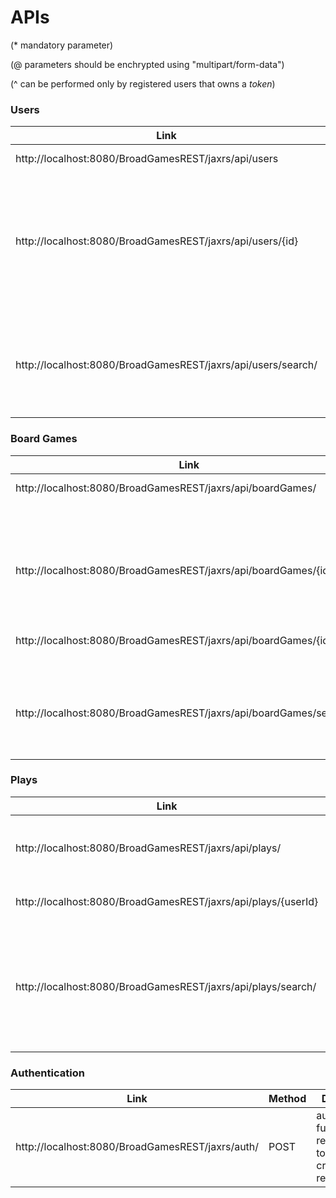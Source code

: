 # APIs
(* mandatory parameter)

(@ parameters should be enchrypted using "multipart/form-data")

(^ can be performed only by registered users that owns a *token*)
### Users
| Link | Method | Description | Parameters |
| ------ | ------ | ------ | ------ |
| http://localhost:8080/BroadGamesREST/jaxrs/api/users | GET | list of all users | |
|                                                      | POST | create new user  |  name* , address, phoneNumber, password* |
| http://localhost:8080/BroadGamesREST/jaxrs/api/users/{id} | GET |   view info user {id} | |
|                                                           | DELETE | delete user {id}| |
|                                                           | PUT  | update user {id}  | name, address, phoneNumber|
| http://localhost:8080/BroadGamesREST/jaxrs/api/users/search/ | POST | return list of filtered and ordered users | name, address, phoneNumber, id, orderAttribute ("name", "phoneNumber", "address", "id"), descending ("true", "false") |

### Board Games
| Link | Method | Description | Parameters |
| ------ | ------ | ------ | ------ |
| http://localhost:8080/BroadGamesREST/jaxrs/api/boardGames/ |  GET   |  list of all games | |
|                                                            | POST @^ |  create new game  | name* , token* , designers(comma-separated list), image | 
| http://localhost:8080/BroadGamesREST/jaxrs/api/boardGames/{id} | GET | view info game {id} | |
|                                                                | DELETE | delete game {id} | |
| http://localhost:8080/BroadGamesREST/jaxrs/api/boardGames/{id}/cover | GET | download cover image of the game | |
| http://localhost:8080/BroadGamesREST/jaxrs/api/boardGames/search/ | POST |  return list of filtered and ordered games  | name, designers(comma-separated list), id, orderAttribute ("name", "id"), descending ("true", "false") |

### Plays
| Link | Method | Description | Parameters |
| ------ | ------ | ------ | ------ |
| http://localhost:8080/BroadGamesREST/jaxrs/api/plays/ | POST |	create play	|	userId* , gameId* , date* , token* , time, players, winnerId |
| http://localhost:8080/BroadGamesREST/jaxrs/api/plays/{userId} | GET	|	list of plays of the user {userId} ||
| http://localhost:8080/BroadGamesREST/jaxrs/api/plays/search/ | POST ^ | return list of filtered and ordered plays | userId, gameId, date, orderAttribute ("userId", "gameId", "date", "numPlayers"), descending ("true", "false")|

### Authentication
| Link | Method | Description | Parameters |
| ------ | ------ | ------ | ------ |
| http://localhost:8080/BroadGamesREST/jaxrs/auth/ | POST |	authentication function that return a *token* to be used for creating resources	|	username* , password* |

